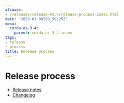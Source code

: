 ```yaml
---
aliases:
- /releases/release-V3.4/release-process-index.html
date: '2020-01-08T09:59:25Z'
menu:
  corda-os-3-4:
    parent: corda-os-3-4-index
tags:
- release
- process
title: Release process
---
```



# Release process



* [Release notes](release-notes.md)
* [Changelog](changelog.md)



